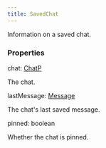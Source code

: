 ```yaml
---
title: SavedChat
---
```


Information on a saved chat.

### Properties

<div class="flex flex-col gap-3"><div><div class="flex gap-2"><div class="font-mono p" id="p_chat" data-anchor><span class="font-bold">chat</span><span class="opacity-50">:</span> <a href="/gh/types/chatp"  >ChatP</a></div></div><div class="pl-3"><div class="no-margin">

The chat.

</div></div></div><div><div class="flex gap-2"><div class="font-mono p" id="p_lastMessage" data-anchor><span class="font-bold">lastMessage</span><span class="opacity-50">:</span> <a href="/gh/types/message"  >Message</a></div></div><div class="pl-3"><div class="no-margin">

The chat's last saved message.

</div></div></div><div><div class="flex gap-2"><div class="font-mono p" id="p_pinned" data-anchor><span class="font-bold">pinned</span><span class="opacity-50">:</span> <span>boolean</span></div></div><div class="pl-3"><div class="no-margin">

Whether the chat is pinned.

</div></div></div></div>

